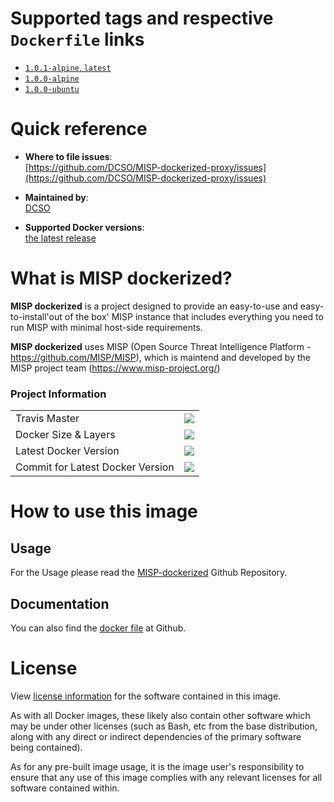 # Supported tags and respective `Dockerfile` links

- [`1.0.1-alpine`, `latest`][3]
- [`1.0.0-alpine`][2]
- [`1.0.0-ubuntu`][1]

[1]: https://github.com/DCSO/MISP-dockerized-proxy/blob/master/1.0.0-ubuntu/Dockerfile
[2]: https://github.com/DCSO/MISP-dockerized-proxy/blob/master/1.0.0-alpine/Dockerfile
[3]: https://github.com/DCSO/MISP-dockerized-proxy/blob/master/1.0.1-alpine/Dockerfile

# Quick reference

-	**Where to file issues**:  
	[https://github.com/DCSO/MISP-dockerized-proxy/issues](https://github.com/DCSO/MISP-dockerized-proxy/issues)

-	**Maintained by**:  
	[DCSO](https://github.com/DCSO)

-	**Supported Docker versions**:  
	[the latest release](https://github.com/docker/docker-ce/releases/latest)

# What is MISP dockerized?

**MISP dockerized** is a project designed to provide an easy-to-use and easy-to-install'out of the box' MISP instance that includes everything you need to run MISP with minimal host-side requirements. 

**MISP dockerized** uses MISP (Open Source Threat Intelligence Platform - https://github.com/MISP/MISP), which is maintend and developed by the MISP project team (https://www.misp-project.org/)

### Project Information

| | |
|-|-|
| Travis Master | [![][101]][102] |
| Docker Size & Layers | [![][104]][107]|
| Latest Docker Version | [![][105]][107]|
| Commit for Latest Docker Version | [![][106]][107]|

[101]: https://travis-ci.org/DCSO/MISP-dockerized-proxy.svg?branch=master
[102]: https://travis-ci.org/DCSO/MISP-dockerized-proxy
[104]: https://images.microbadger.com/badges/image/dcso/misp-dockerized-proxy.svg
[105]: https://images.microbadger.com/badges/version/dcso/misp-dockerized-proxy.svg
[106]: https://images.microbadger.com/badges/commit/dcso/misp-dockerized-proxy.svg
[107]: https://microbadger.com/images/dcso/misp-dockerized-proxy


# How to use this image

## Usage

For the Usage please read the [MISP-dockerized](https://github.com/DCSO/MISP-dockerized) Github Repository.


## Documentation
You can also find the [docker file](https://github.com/DCSO/MISP-dockerized-proxy/) at Github.


# License

View [license information](https://github.com/DCSO/MISP-dockerized-proxy/blob/master/LICENSE) for the software contained in this image.

As with all Docker images, these likely also contain other software which may be under other licenses (such as Bash, etc from the base distribution, along with any direct or indirect dependencies of the primary software being contained).

As for any pre-built image usage, it is the image user's responsibility to ensure that any use of this image complies with any relevant licenses for all software contained within.